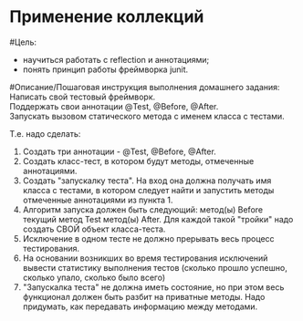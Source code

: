 # Применение коллекций

#Цель:
- научиться работать с reflection и аннотациями;
- понять принцип работы фреймворка junit.

#Описание/Пошаговая инструкция выполнения домашнего задания:
Написать свой тестовый фреймворк.</br>
Поддержать свои аннотации @Test, @Before, @After.</br>
Запускать вызовом статического метода с именем класса с тестами.</br>

Т.е. надо сделать:
1. Cоздать три аннотации - @Test, @Before, @After.
2. Создать класс-тест, в котором будут методы, отмеченные аннотациями.
3. Создать "запускалку теста". На вход она должна получать имя класса с тестами, в котором следует найти и запустить методы отмеченные аннотациями из пункта 1.
4. Алгоритм запуска должен быть следующий: метод(ы) Before текущий метод Test метод(ы) After. Для каждой такой "тройки" надо создать СВОЙ объект класса-теста.
5. Исключение в одном тесте не должно прерывать весь процесс тестирования.
6. На основании возникших во время тестирования исключений вывести статистику выполнения тестов (сколько прошло успешно, сколько упало, сколько было всего)
7. "Запускалка теста" не должна иметь состояние, но при этом весь функционал должен быть разбит на приватные методы. Надо придумать, как передавать информацию между методами.